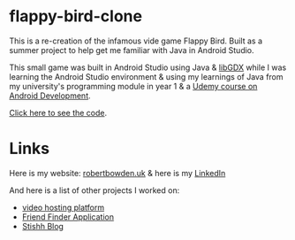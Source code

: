 # flappy-bird-clone
This is a re-creation of the infamous vide game Flappy Bird. Built as a summer project to help get me familiar with Java in Android Studio.

This small game was built in Android Studio using Java & [libGDX](https://libgdx.com/) while I was learning the Android Studio environment & using my learnings of Java from my university's programming module in year 1 & a [Udemy course on Android Development](https://www.udemy.com/course/complete-android-n-developer-course/).

[Click here to see the code](https://github.com/Code-By-Rob/flappy-bird-clone/blob/master/core/src/com/r/bowden/game/FalppyBird.java).

# Links

Here is my website: [robertbowden.uk](https://robertbowden.uk/) & here is my [LinkedIn](https://www.linkedin.com/in/r-bowden/)

And here is a list of other projects I worked on:
- [video hosting platform](#)
- [Friend Finder Application](https://github.com/Code-By-Rob/Friend-Finder-App)
- [Stishh Blog](https://github.com/Code-By-Rob/Stishh)
